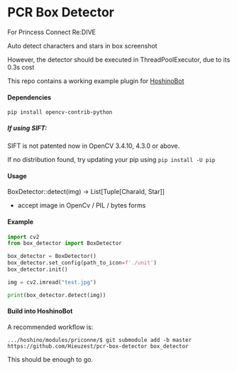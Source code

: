 # PCR Box Detector

For Princess Connect Re:DIVE

Auto detect characters and stars in box screenshot

However, the detector should be executed in ThreadPoolExecutor, due to its 0.3s cost

This repo contains a working example plugin for [HoshinoBot](https://github.com/Ice-Cirno/HoshinoBot)

#### Dependencies
```shell script
pip install opencv-contrib-python
```

##### If using SIFT:

SIFT is not patented now in OpenCV 3.4.10, 4.3.0 or above.

If no distribution found, try updating your pip using `pip install -U pip`

#### Usage

BoxDetector::detect(img) -> List[Tuple[CharaId, Star]]

-   accept image in OpenCv / PIL / bytes forms

#### Example
```python
import cv2
from box_detector import BoxDetector

box_detector = BoxDetector()
box_detector.set_config(path_to_icon=f'./unit')
box_detector.init()

img = cv2.imread("test.jpg")

print(box_detector.detect(img))
```

#### Build into HoshinoBot
A recommended workflow is:
```shell script
.../hoshino/modules/priconne/$ git submodule add -b master https://github.com/Hieuzest/pcr-box-detector box_detector
```
This should be enough to go.
